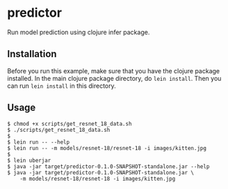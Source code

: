 <!---
  Licensed to the Apache Software Foundation (ASF) under one
  or more contributor license agreements.  See the NOTICE file
  distributed with this work for additional information
  regarding copyright ownership.  The ASF licenses this file
  to you under the Apache License, Version 2.0 (the
  "License"); you may not use this file except in compliance
  with the License.  You may obtain a copy of the License at

    http://www.apache.org/licenses/LICENSE-2.0

  Unless required by applicable law or agreed to in writing,
  software distributed under the License is distributed on an
  "AS IS" BASIS, WITHOUT WARRANTIES OR CONDITIONS OF ANY
  KIND, either express or implied.  See the License for the
  specific language governing permissions and limitations
  under the License.
-->

# predictor

Run model prediction using clojure infer package.

## Installation

Before you run this example, make sure that you have the clojure package installed.
In the main clojure package directory, do `lein install`. Then you can run
`lein install` in this directory.

## Usage

```
$ chmod +x scripts/get_resnet_18_data.sh
$ ./scripts/get_resnet_18_data.sh
$
$ lein run -- --help
$ lein run -- -m models/resnet-18/resnet-18 -i images/kitten.jpg
$
$ lein uberjar
$ java -jar target/predictor-0.1.0-SNAPSHOT-standalone.jar --help
$ java -jar target/predictor-0.1.0-SNAPSHOT-standalone.jar \
    -m models/resnet-18/resnet-18 -i images/kitten.jpg
```

